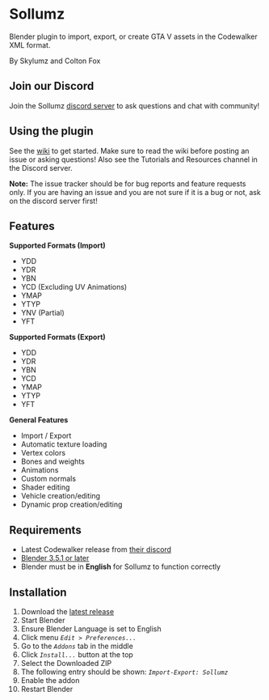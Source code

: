 # Sollumz
Blender plugin to import, export, or create GTA V assets in the Codewalker XML format.

By Skylumz and Colton Fox

## Join our Discord
Join the Sollumz [discord server](https://discord.gg/bZuWBWaQBg) to ask questions and chat with community!
## Using the plugin
See the [wiki](https://github.com/Skylumz/Sollumz/wiki) to get started. Make sure to read the wiki before posting an issue or asking questions! Also see the Tutorials and Resources channel in the Discord server.

**Note:** The issue tracker should be for bug reports and feature requests only. If you are having an issue and you are not sure if it is a bug or not, ask on the discord server first!

## Features ##

**Supported Formats (Import)**
  * YDD
  * YDR
  * YBN
  * YCD (Excluding UV Animations)
  * YMAP
  * YTYP
  * YNV (Partial)
  * YFT
  
**Supported Formats (Export)**
  * YDD
  * YDR
  * YBN
  * YCD
  * YMAP
  * YTYP
  * YFT
  
**General Features**
  * Import / Export
  * Automatic texture loading
  * Vertex colors
  * Bones and weights
  * Animations
  * Custom normals
  * Shader editing
  * Vehicle creation/editing
  * Dynamic prop creation/editing

## Requirements ##
  * Latest Codewalker release from [their discord](https://discord.gg/codewalker)
  * [Blender 3.5.1 or later](http://www.blender.org/download/)
  * Blender must be in **English** for Sollumz to function correctly
  
## Installation ##
  1. Download the [latest release](https://github.com/Skylumz/Sollumz/releases/latest)
  2. Start Blender
  3. Ensure Blender Language is set to English
  4. Click menu _`Edit > Preferences...`_
  5. Go to the  _`Addons`_ tab in the middle
  6. Click _`Install...`_ button at the top
  7. Select the Downloaded ZIP
  8. The following entry should be shown: _`Import-Export: Sollumz`_
  9. Enable the addon
  10. Restart Blender
